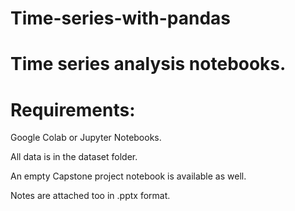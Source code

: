 # Time-series-with-pandas

# Time series analysis notebooks.

# Requirements:

Google Colab or Jupyter Notebooks.

All data is in the dataset folder.

An empty Capstone project notebook is available as well.

Notes are attached too in .pptx format.
